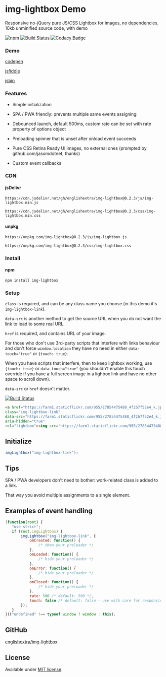 # img-lightbox Demo

Responsive no-jQuery pure JS/CSS Lightbox for images, no dependencies, 10kb unminified source code, with demo

[![npm](https://img.shields.io/npm/v/img-lightbox.svg)](https://www.npmjs.com/package/img-lightbox)
[![Build Status](https://travis-ci.com/englishextra/img-lightbox.svg?branch=master)](https://travis-ci.com/englishextra/img-lightbox)
[![Codacy Badge](https://app.codacy.com/project/badge/Grade/2fbe9cbd4dcb4d3b8fe83dac98633f67)](https://www.codacy.com/manual/englishextra/img-lightbox/dashboard?utm_source=github.com&amp;utm_medium=referral&amp;utm_content=englishextra/img-lightbox&amp;utm_campaign=Badge_Grade)

### Demo

[codepen](https://codepen.io/englishextra/full/YLQxRp/)

[jsfiddle](https://fiddle.jshell.net/englishextra/8hhpbv4h/show/)

[jsbin](https://output.jsbin.com/laxudog)

### Features

* Simple initialization

* SPA / PWA friendly: prevents multiple same events assigning

* Debounced launch, default 500ms, custom rate can be set with rate property of options object

* Preloading spinner that is unset after onload event succeeds

* Pure CSS Retina Ready UI images, no external ones (prompted by github.com/jasomdotnet, thanks)

* Custom event callbacks

### CDN

#### jsDelivr

`https://cdn.jsdelivr.net/gh/englishextra/img-lightbox@0.2.3/js/img-lightbox.min.js`

`https://cdn.jsdelivr.net/gh/englishextra/img-lightbox@0.2.3/css/img-lightbox.min.css`

#### unpkg

`https://unpkg.com/img-lightbox@0.2.3/js/img-lightbox.js`

`https://unpkg.com/img-lightbox@0.2.3/css/img-lightbox.css`

### Install

#### npm

`npm install img-lightbox`

### Setup

`class` is required, and can be any class name you choose (in this demo it's `img-lightbox-link`).

`data-src` is another method to get the source URL when you do not want the link to lead to some real URL.

`href` is required, and contains URL of your image.

For those who don't use 3rd-party scripts that interfere with links behaviour and don't force `window.location` they have no need in either `data-touch="true"` or `{touch: true}`.

When you have scripts that interfere, then to keep lightbox working, use `{touch: true}` or `data-touch="true"` (you shouldn't enable this touch override if you have a full screen image in a lighbox link and have no other space to scroll down).

`data-src` or `href` doesn't matter.

[![Build Status](https://farm1.staticflickr.com/955/27854475488_5f82a379ca_z.jpg)](https://farm1.staticflickr.com/955/27854475488_5f82a379ca_z.jpg)

```html
<a href="https://farm1.staticflickr.com/955/27854475488_4f2b7f52e4_k.jpg"
class="img-lightbox-link"
data-src="https://farm1.staticflickr.com/955/27854475488_4f2b7f52e4_k.jpg"
aria-hidden="true"
rel="lightbox"><img src="https://farm1.staticflickr.com/955/27854475488_5f82a379ca_z.jpg" alt="Image Lightbox" /></a>
 ```

## Initialize

 ```js
imgLightbox("img-lightbox-link");
```

## Tips

SPA / PWA developers don't need to bother: work-related class is added to a link.

That way you avoid multiple assignments to a single element.

## Examples of event handling

 ```js
(function(root) {
	"use strict";
	if (root.imgLightbox) {
		imgLightbox("img-lightbox-link", {
			onCreated: function() {
				/* show your preloader */
			},
			onLoaded: function() {
				/* hide your preloader */
			},
			onError: function() {
				/* hide your preloader */
			},
			onClosed: function() {
				/* hide your preloader */
			},
			rate: 500 /* default: 500 */,
			touch: false /* default: false - use with care for responsive images in links on vertical mobile screens */
		});
	}
})("undefined" !== typeof window ? window : this);
```

## GitHub

[englishextra/img-lightbox](https://github.com/englishextra/img-lightbox)

## License

Available under [MIT license](https://opensource.org/licenses/MIT).